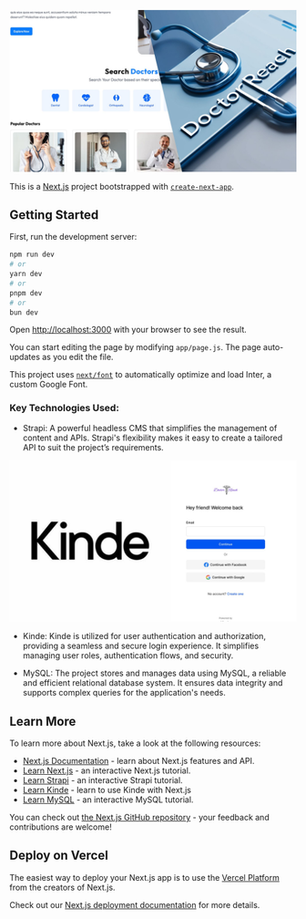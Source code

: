 
![Build   Deploy Full Stack NextJs Appointment Booking App Using ReactJs](https://github.com/ANANDSYADAV/DoctorReach/blob/master/public/readmeImage.jpg)

This is a [Next.js](https://nextjs.org/) project bootstrapped with [`create-next-app`](https://github.com/vercel/next.js/tree/canary/packages/create-next-app).

## Getting Started

First, run the development server:

```bash
npm run dev
# or
yarn dev
# or
pnpm dev
# or
bun dev
```

Open [http://localhost:3000](http://localhost:3000) with your browser to see the result.

You can start editing the page by modifying `app/page.js`. The page auto-updates as you edit the file.

This project uses [`next/font`](https://nextjs.org/docs/basic-features/font-optimization) to automatically optimize and load Inter, a custom Google Font.

### Key Technologies Used:
- Strapi: A powerful headless CMS that simplifies the management of content and APIs. Strapi's flexibility makes it easy to create a tailored API to suit the project’s requirements.


![Kinde Authentication](https://github.com/ANANDSYADAV/DoctorReach/blob/master/public/readmeImage2.jpg)

- Kinde: Kinde is utilized for user authentication and authorization, providing a seamless and secure login experience. It simplifies managing user roles, authentication flows, and security.

- MySQL: The project stores and manages data using MySQL, a reliable and efficient relational database system. It ensures data integrity and supports complex queries for the application's needs.


## Learn More

To learn more about Next.js, take a look at the following resources:

- [Next.js Documentation](https://nextjs.org/docs) - learn about Next.js features and API.
- [Learn Next.js](https://nextjs.org/learn) - an interactive Next.js tutorial.
- [Learn Strapi](https://docs.strapi.io/dev-docs/intro) - an interactive Strapi tutorial.
- [Learn Kinde](https://docs.kinde.com/developer-tools/sdks/backend/nextjs-sdk/) - learn to use Kinde with Next.js
- [Learn MySQL](https://dev.mysql.com/doc/) - an interactive MySQL tutorial.


You can check out [the Next.js GitHub repository](https://github.com/vercel/next.js/) - your feedback and contributions are welcome!

## Deploy on Vercel

The easiest way to deploy your Next.js app is to use the [Vercel Platform](https://vercel.com/new?utm_medium=default-template&filter=next.js&utm_source=create-next-app&utm_campaign=create-next-app-readme) from the creators of Next.js.

Check out our [Next.js deployment documentation](https://nextjs.org/docs/deployment) for more details.